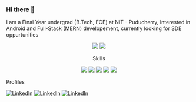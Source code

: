 ### Hi there 👋

I am a Final Year undergrad (B.Tech, ECE) at NIT - Puducherry, Interested in Android and Full-Stack (MERN) developement, currently looking for SDE oppurtunities

<p align="center">
  <img src="https://github-readme-stats.vercel.app/api?username=harivikneshs&theme=tokyonight&show_icons=true&count_private=true" margin=20/>
  
  <img src="https://github-readme-stats.vercel.app/api/top-langs/?username=harivikneshs&layout=compact&theme=tokyonight" margin=20/>
 </p>


<p align="center">
Skills
<p align="center"> 
<img src="https://img.shields.io/badge/Android-green?style=for-the-badge"/>
<img src="https://img.shields.io/badge/React-9cf?style=for-the-badge"/>
<img src="https://img.shields.io/badge/Node-success?style=for-the-badge"/>
<img src="https://img.shields.io/badge/Java-red?style=for-the-badge"/>
 <img src="https://img.shields.io/badge/Python-orange?style=for-the-badge"/>
</p>
</p>
 

Profiles

[![LinkedIn](https://img.shields.io/badge/LinkedIn-blue?style=for-the-badge)](https://www.linkedin.com/in/harivikneshs)
[![LinkedIn](https://img.shields.io/badge/LinkedIn-blue?style=for-the-badge)](https://www.linkedin.com/in/harivikneshs) 
[![LinkedIn](https://img.shields.io/badge/LinkedIn-blue?style=for-the-badge)](https://www.linkedin.com/in/harivikneshs) 


<!--
**harivikneshs/harivikneshs** is a ✨ _special_ ✨ repository because its `README.md` (this file) appears on your GitHub profile.

Here are some ideas to get you started:

- 🔭 I’m currently working on ...
- 🌱 I’m currently learning ...
- 👯 I’m looking to collaborate on ...
- 🤔 I’m looking for help with ...
- 💬 Ask me about ...
- 📫 How to reach me: ...
- 😄 Pronouns: ...
- ⚡ Fun fact: ...
-->

<!--
Credits:
https://github.com/Chinmay-KB
-->
